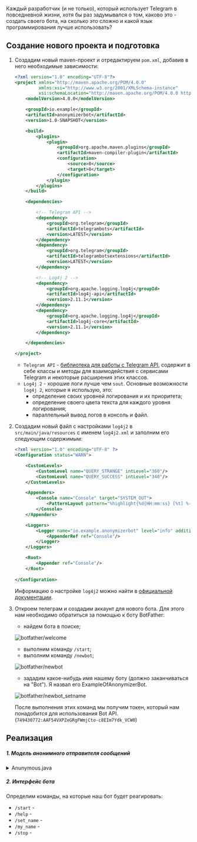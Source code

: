 Каждый разработчик (и не только), который использует Telegram в повседневной жизни, хотя бы раз задумывался о том,
каково это - создать своего бота, на сколько это сложно и какой язык программирования лучше использовать?

## Создание нового проекта и подготовка
1. Создадим новый maven-проект и отредактируем `pom.xml`, добавив в него необходимые зависимости:
    ```xml
    <?xml version="1.0" encoding="UTF-8"?>
    <project xmlns="http://maven.apache.org/POM/4.0.0"
             xmlns:xsi="http://www.w3.org/2001/XMLSchema-instance"
             xsi:schemaLocation="http://maven.apache.org/POM/4.0.0 http://maven.apache.org/xsd/maven-4.0.0.xsd">
        <modelVersion>4.0.0</modelVersion>

        <groupId>io.example</groupId>
        <artifactId>anonymizerbot</artifactId>
        <version>1.0-SNAPSHOT</version>

        <build>
            <plugins>
                <plugin>
                    <groupId>org.apache.maven.plugins</groupId>
                    <artifactId>maven-compiler-plugin</artifactId>
                    <configuration>
                        <source>8</source>
                        <target>8</target>
                    </configuration>
                </plugin>
            </plugins>
        </build>

        <dependencies>

            <!-- Telegram API -->
            <dependency>
                <groupId>org.telegram</groupId>
                <artifactId>telegrambots</artifactId>
                <version>LATEST</version>
            </dependency>
            <dependency>
                <groupId>org.telegram</groupId>
                <artifactId>telegrambotsextensions</artifactId>
                <version>LATEST</version>
            </dependency>

            <!-- Log4j 2 -->
            <dependency>
                <groupId>org.apache.logging.log4j</groupId>
                <artifactId>log4j-api</artifactId>
                <version>2.11.1</version>
            </dependency>
            <dependency>
                <groupId>org.apache.logging.log4j</groupId>
                <artifactId>log4j-core</artifactId>
                <version>2.11.1</version>
            </dependency>

        </dependencies>

    </project>
    ```

    * `Telegram API` - [библиотека для работы с Telegram API](https://github.com/rubenlagus/TelegramBots),
        содержит в себе классы и методы для взаимодействия с сервисами Telegram и некоторые расширения
        этих классов.
    * `Log4j 2` - хорошие логи лучше чем `sout`. Основные возможности `log4j 2`, которые я использую, это:
        * определение своих уровней логирования и их приоритета;
        * определение своего цвета текста для каждого уровня логирования;
        * параллельный вывод логов в консоль и файл.
    
2. Создадим новый файл с настройками `log4j2` в `src/main/java/resources` с именем `log4j2.xml` и заполним его следующим содержимым:
    ```xml
    <?xml version="1.0" encoding="UTF-8" ?>
    <Configuration status="WARN">

        <CustomLevels>
            <CustomLevel name="QUERY_STRANGE" intLevel="360"/>
            <CustomLevel name="QUERY_SUCCESS" intLevel="340"/>
        </CustomLevels>

        <Appenders>
            <Console name="Console" target="SYSTEM_OUT">
                <PatternLayout pattern="%highlight{%d{HH:mm:ss} [%t] %-5level %logger{36} - %msg%n}{STRANGE_USER=bright yellow bold, SUCCESS_USER=bright green bold}"/>
            </Console>
        </Appenders>

        <Loggers>
            <Logger name="io.example.anonymizerbot" level="info" additivity="false">
                <AppenderRef ref="Console"/>
            </Logger>
        </Loggers>

        <Root>
            <Appender ref="Console"/>
        </Root> 
     
    </Configuration> 
    ```
    Информацию о настройке `log4j2` можно найти в [официальной документации](https://logging.apache.org/log4j/2.x/).
    
3. Откроем телеграм и создадим аккаунт для нового бота.
    Для этого нам необходимо обратиться за помощью к боту BotFather:
    * найдем бота в поиске;
    
    ![botfather/welcome](images/botfather/welcome.jpg)
    * выполним команду `/start`;
    * выполним команду `/newbot`;
    
    ![botfather/newbot](images/botfather/newbot.jpg)
    * зададим какое-нибудь имя нашему боту (должно заканчиваться на "Bot"). Я назвал его ExampleOfAnonymizerBot.
    
    ![botfather/newbot_setname](images/botfather/newbot_setname.jpg)
    
    После выполнения этих команд мы получим токен, который нам понадобится для использования Bot API.
    (`749430772:AAF54VXPZeGRgFWmjCto-c8EIm7Ydk_VCW0`)
    
## Реализация
##### 1. Модель анонимного отправителя сообщений

<details>
    <summary>Anunymous.java</summary> 
    
```java
package io.example.anonymizerbot.model;

import org.telegram.telegrambots.meta.api.objects.Chat;
import org.telegram.telegrambots.meta.api.objects.User;

public final class Anonymous {

    private final User mUser;
    private final Chat mChat;
    private String mDisplayedName;

    public Anonymous(User user, Chat chat) {
        mUser = user;
        mChat = chat;
    }

    @Override
    public int hashCode() {
        return mUser.hashCode();
    }

    @Override
    public boolean equals(Object obj) {
        return obj instanceof User && mUser.equals(obj);
    }

    public User getUser() {
        return mUser;
    }

    public Chat getChat() {
        return mChat;
    }

    public String getDisplayedName() {
        return mDisplayedName;
    }

    public void setDisplayedName(String displayedName) {
        mDisplayedName = displayedName;
    }
} 
```
</details> 

##### 2. Интерфейс бота
Определим команды, на которые наш бот будет реагировать:
- `/start` - 
- `/help` - 
- `/set_name` - 
- `/my_name` - 
- `/stop` - 


